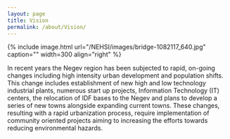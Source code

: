 ```yaml
---
layout: page
title: Vision
permalink: /about/Vision/
---
```


{% include image.html url="/NEHSI/images/bridge-1082117_640.jpg" caption="" width=300 align="right" %}

In recent years the Negev region has been subjected to rapid, on-going changes including high intensity urban development and population shifts. This change includes establishment of new high and low technology industrial plants, numerous start up projects, Information Technology (IT) centers, the relocation of IDF bases to the Negev and plans to develop a series of new towns alongside expanding current towns.
These changes, resulting with a rapid urbanization process, require implementation of community oriented projects aiming to increasing the efforts towards reducing environmental hazards.
